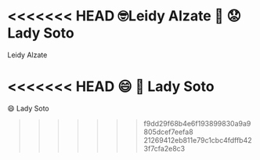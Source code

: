 <<<<<<< HEAD
:nerd_face:Leidy Alzate :monocle_face:
:worried:
Lady Soto
=======
Leidy Alzate 

<<<<<<< HEAD
:smile: :hugs: Lady Soto
=======
:smile:  Lady Soto
>>>>>>> f9dd29f68b4e6f193899830a9a9805dcef7eefa8
>>>>>>> 21269412eb811e79c1cbc4fdffb423f7cfa2e8c3
